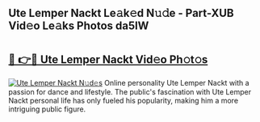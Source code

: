 ## Ute Lemper Nackt Le𝚊k𝚎d N𝚞𝚍e - Part-XUB Vid𝚎o Le𝚊ks Photos da5lW

# <h2><a href="http://fb2d96.evod.top/?m=Ute+Lemper+Nackt">🔗 👉🔴 Ute Lemper Nackt Vid𝚎o Ph𝚘t𝚘s</a></h2>

[![Ute Lemper Nackt N𝚞d𝚎s](https://i.imgur.com/8V9OHl7.gif)](http://fb2d96.evod.top/?m=Ute+Lemper+Nackt)
Online personality Ute Lemper Nackt with a passion for dance and lifestyle. The public's fascination with Ute Lemper Nackt personal life has only fueled his popularity, making him a more intriguing public figure. 
